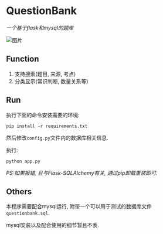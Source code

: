 # QuestionBank

*一个基于flask和mysql的题库*

![图片](http://ww1.sinaimg.cn/large/005L13Yhgy1g53nhvdbbuj31cf0cr0uv.jpg)

## Function

1. 支持搜索(题目, 来源, 考点)
2. 分类显示(常识判断, 数量关系等)

## Run

执行下面的命令安装需要的环境:

`pip install -r requirements.txt`

然后修改`config.py`文件内的数据库相关信息.

执行:

`python app.py`

*PS:如果报错, 且与Flask-SQLAlchemy有关, 通过pip卸载重装即可.*

## Others

本程序需要配合mysql运行, 附带一个可以用于测试的数据库文件`questionbank.sql`.

mysql安装以及配合使用的细节暂且不表.
